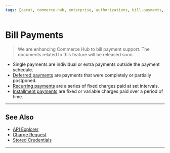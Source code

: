 ```yaml
---
tags: [carat, commerce-hub, enterprise, authorizations, bill-payments, deferred-payments, recurring-payments, installment-payments]
---
```


# Bill Payments

<!-- theme: danger -->
> We are enhancing Commerce Hub to bill payment support. The documents related to this feature will be released soon.

- Single payments are individual or extra payments outside the payment schedule.
- [Deferred payments](?path=docs/Resources/Guides/Bill-Payments/Deferred-Payment.md) are payments that were completely or partially postponed.
- [Recurring payments](?path=docs/Resources/Guides/Bill-Payments/Recurring-Payment.md) are a series of fixed charges paid at set intervals.
- [Installment payments](?path=docs/Resources/Guides/Bill-Payments/Installment-Payment.md) are fixed or variable charges paid over a period of time.

---

## See Also

- [API Explorer](../api/?type=post&path=/payments/v1/charges)
- [Charge Request](?path=docs/Resources/API-Documents/Payments/Charges.md)
- [Stored Credentials](?path=docs/Resources/Guides/Stored-Credentials.md)

---